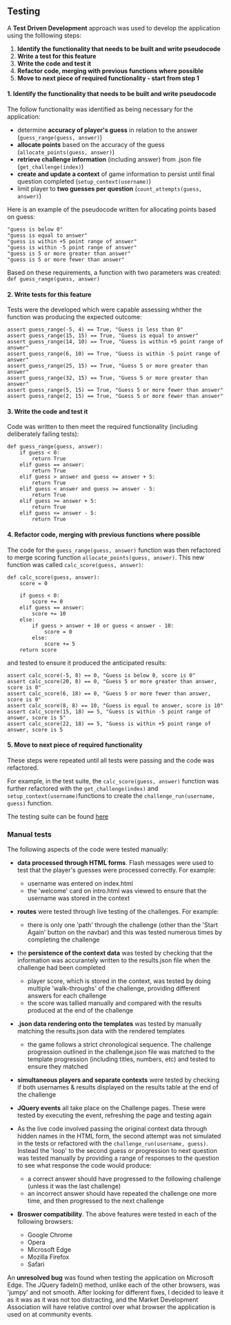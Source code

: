 ## Testing

A **Test Driven Development** approach was used to develop the application using the folllowing steps:

1. **Identify the functionality that needs to be built and write pseudocode**
2. **Write a test for this feature**
3. **Write the code and test it**
4. **Refactor code, merging with previous functions where possible**
5. **Move to next piece of required functionality - start from step 1**


#### 1. Identify the functionality that needs to be built and write pseudocode
The follow functionality was identified as being necessary for the application:

* determine **accuracy of player's guess** in relation to the answer (``guess_range(guess, answer)``)
* **allocate points** based on the accuracy of the guess (``allocate_points(guess, answer)``)
* **retrieve challenge information** (including answer) from .json file (``get_challenge(index)``)
* **create and update a context** of game information to persist until final question completed (``setup_context(username)``)
* limit player to **two guesses per question** (``count_attempts(guess, answer)``)

Here is an example of the pseudocode written for allocating points based on guess:

    "guess is below 0"
    "guess is equal to answer"
    "guess is within +5 point range of answer"
    "guess is within -5 point range of answer"
    "guess is 5 or more greater than answer"
    "guess is 5 or more fewer than answer"

Based on these requirements, a function with two parameters was created:
    ``def guess_range(guess, answer)``

#### 2. Write tests for this feature
Tests were the developed which were capable assessing whther the function was producing the expected outcome:

    assert guess_range(-5, 4) == True, "Guess is less than 0"
    assert guess_range(15, 15) == True, "Guess is equal to answer"
    assert guess_range(14, 10) == True, "Guess is within +5 point range of answer"
    assert guess_range(6, 10) == True, "Guess is within -5 point range of answer"
    assert guess_range(25, 15) == True, "Guess 5 or more greater than answer"
    assert guess_range(32, 15) == True, "Guess 5 or more greater than answer"
    assert guess_range(5, 15) == True, "Guess 5 or more fewer than answer"
    assert guess_range(2, 15) == True, "Guess 5 or more fewer than answer"

#### 3. Write the code and test it
Code was written to then meet the required functionality (including deliberately failing tests):

    def guess_range(guess, answer):
        if guess < 0:
            return True
        elif guess == answer:
            return True
        elif guess > answer and guess <= answer + 5:
            return True    
        elif guess < answer and guess >= answer - 5:
            return True
        elif guess >= answer + 5:
            return True
        elif guess <= answer - 5:
            return True

#### 4. Refactor code, merging with previous functions where possible
The code for the ``guess_range(guess, answer)`` function was then refactored to merge scoring function ``allocate_points(guess, answer)``. This new function was called ``calc_score(guess, answer)``:

    def calc_score(guess, answer):
        score = 0    
        
        if guess < 0:
            score += 0
        elif guess == answer:
            score += 10
        else:
            if guess > answer + 10 or guess < answer - 10:
                score = 0
            else:      
                score += 5  
        return score

and tested to ensure it produced the anticipated results:

    assert calc_score(-5, 8) == 0, "Guess is below 0, score is 0"
    assert calc_score(20, 8) == 0, "Guess 5 or more greater than answer, score is 0"
    assert calc_score(6, 18) == 0, "Guess 5 or more fewer than answer, score is 0"
    assert calc_score(8, 8) == 10, "Guess is equal to answer, score is 10"
    assert calc_score(15, 18) == 5, "Guess is within -5 point range of answer, score is 5"
    assert calc_score(22, 18) == 5, "Guess is within +5 point range of answer, score is 5


#### 5. Move to next piece of required functionality
These steps were repeated until all tests were passing and the code was refactored.

For example, in the test suite, the ``calc_score(guess, answer)`` function was further refactored with the ``get_challenge(index)`` and ``setup_context(username)``functions to create the ``challenge_run(username, guess)`` function.

The testing suite can be found [here](testing.py) 


### Manual tests
The following aspects of the code were tested manually:
* **data processed through HTML forms**. Flash messages were used to test that the player's guesses were processed correctly. For example:
    * username was entered on index.html
    * the 'welcome' card on intro.html was viewed to ensure that the username was stored in the context

* **routes** were tested through live testing of the challenges. For example:
    * there is only one 'path' through the challenge (other than the 'Start Again' button on the navbar) and this was tested numerous times by completing the challenge

* the **persistence of the context data** was tested by checking that the information was accurantely written to the results.json file when the challenge had been completed
    * player score, which is stored in the context, was tested by doing multiple 'walk-throughs' of the challenge, providing different answers for each challenge
    * the score was tallied manually and compared with the results produced at the end of the challenge
    
* **.json data rendering onto the templates** was tested by manually matching the results.json data with the rendered templates
    * the game follows a strict chronological sequence. The challenge progression outlined in the challenge.json file was matched to the template progression (including titles, numbers, etc) and tested to ensure they matched
    
* **simultaneous players and separate contexts** were tested by checking if both usernames & results displayed on the results table at the end of the challenge

* **JQuery events** all take place on the Challenge pages. These were tested by executing the event, refreshing the page and testing again 

* As the live code involved passing the original context data through hidden names in the HTML form, the second attempt was not simulated in the tests or refactored with the ``challenge_run(username, guess)``. Instead the 'loop' to the second guess or progression to next question was tested manually by providing a range of responses to the question to see what response the code would produce:
    * a correct answer should have progressed to the following challenge (unless it was the last challenge)
    * an incorrect answer should have repeated the challenge one more time, and then progressed to the next challenge

* **Broswer compatibility**. The above features were tested in each of the following browsers:
  - Google Chrome
  - Opera
  - Microsoft Edge
  - Mozilla Firefox
  - Safari

An **unresolved bug** was found when testing the application on Microsoft Edge. The JQuery fadeIn() method, unlike each of the other browsers, was 'jumpy'  and not smooth. After looking for different fixes, I decided to leave it as it was as it was not too distracting, and the Market Development Association will have relative control over what browser the application is used on at community events.

